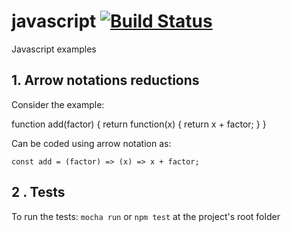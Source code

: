 # javascript [![Build Status](https://travis-ci.org/dudu84/javascript.svg?branch=master)](https://travis-ci.org/dudu84/javascript)
Javascript examples

## 1. Arrow notations reductions

Consider the example:

   function add(factor) {
      return function(x) {
	     return x + factor;
	  }
  }

Can be coded using arrow notation as:

    const add = (factor) => (x) => x + factor;

## 2 . Tests
To run the tests: `mocha run` or `npm test` at the project's root folder
